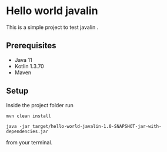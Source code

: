 # Hello world javalin
This is a simple project to test javalin .

## Prerequisites
* Java 11
* Kotlin 1.3.70
* Maven

## Setup
Inside the project folder run

`mvn clean install`

`java -jar target/hello-world-javalin-1.0-SNAPSHOT-jar-with-dependencies.jar`

from your terminal.